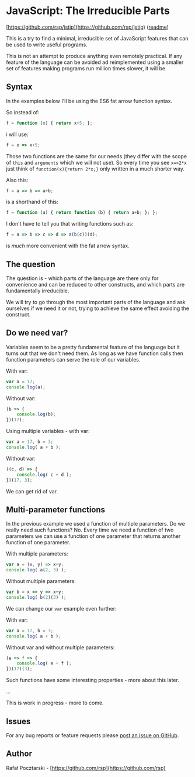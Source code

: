 JavaScript: The Irreducible Parts
=================================

[https://github.com/rsp/jstip](https://github.com/rsp/jstip)
([readme](https://github.com/rsp/jstip#readme))

This is a try to find a minimal, irreducible set of JavaScript features
that can be used to write useful programs.

This is not an attempt to produce anything even remotely practical.
If any feature of the language can be avoided ad reimplemented using a smaller
set of features making programs run million times slower, it will be.

Syntax
------
In the examples below I'll be using the ES6 fat arrow function syntax.

So instead of:
```js
f = function (x) { return x+5; };
```
i will use:
```js
f = x => x+5;
```
Those two functions are the same for our needs
(they differ with the scope of `this` and `arguments` which we will not use).
So every time you see `x=>2*x` just think of `function(x){return 2*x;}`
only written in a much shorter way.

Also this:
```js
f = a => b => a+b;
```
is a shorthand of this:
```js
f = function (a) { return function (b) { return a+b; }; };
```
I don't have to tell you that writing functions such as:
```js
f = a => b => c => d => a(b(c))(d);
```
is *much* more convenient with the fat arrow syntax.

The question
------------
The question is - which parts of the language are there only for convenience
and can be reduced to other constructs,
and which parts are fundamentally irreducible.

We will try to go through the most important parts of the language
and ask ourselves if we need it or not, trying to
achieve the same effect avoiding the construct.

Do we need var?
---------------
Variables seem to be a pretty fundamental feature of the language
but it turns out that we don't need them. As long as we have
function calls then function parameters can serve the role of our variables.

With var:
```js
var a = 17;
console.log(a);
```

Without var:
```js
(b => {
    console.log(b);
})(17);
```

Using multiple variables - with var:
```js
var a = 17, b = 3;
console.log( a + b );
```

Without var:
```js
((c, d) => {
    console.log( c + d );
})(17, 3);
```

We can get rid of var.

Multi-parameter functions
-------------------------
In the previous example we used a function of multiple parameters.
Do we really need such functions? No. Every time we need a function
of two parameters we can use a function of one parameter that returns
another function of one parameter.

With multiple parameters:
```js
var a = (x, y) => x+y;
console.log( a(2, 3) );
```

Without multiple parameters:
```js
var b = x => y => x+y;
console.log( b(2)(3) );
```

We can change our `var` example even further:

With var:
```js
var a = 17, b = 3;
console.log( a + b );
```

Without var and without multiple parameters:
```js
(e => f => {
    console.log( e + f );
})(17)(3);
```

Such functions have some interesting properties - more about this later.

...

This is work in progress - more to come.

Issues
------
For any bug reports or feature requests please
[post an issue on GitHub](https://github.com/rsp/node-mijs/issues).

Author
------
Rafał Pocztarski - [https://github.com/rsp](https://github.com/rsp)
